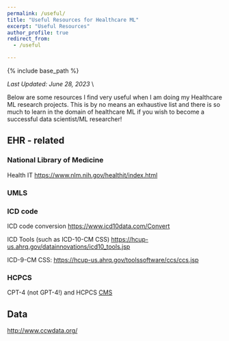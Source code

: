 ```yaml
---
permalink: /useful/
title: "Useful Resources for Healthcare ML"
excerpt: "Useful Resources"
author_profile: true
redirect_from: 
  - /useful

---
```


{% include base_path %}

*Last Updated: June 28, 2023* \

Below are some resources I find very useful when I am doing my Healthcare ML research projects. This is by no means an exhaustive list and there is so much to learn in the domain of healthcare ML if you wish to become a successful data scientist/ML researcher!

EHR - related 
---
### National Library of Medicine
Health IT https://www.nlm.nih.gov/healthit/index.html

### UMLS


### ICD code 

ICD code conversion
https://www.icd10data.com/Convert


ICD Tools (such as ICD-10-CM CSS)
https://hcup-us.ahrq.gov/datainnovations/icd10_tools.jsp

ICD-9-CM CSS:
https://hcup-us.ahrq.gov/toolssoftware/ccs/ccs.jsp

### HCPCS

CPT-4 (not GPT-4!) and HCPCS
[CMS](https://www.cms.gov/medicare/coding/medhcpcsgeninfo/hcpcs_coding_questions#:~:text=The%20CPT%2D4%20is%20a,and%20other%20health%20care%20professionals.)

Data
---
http://www.ccwdata.org/

